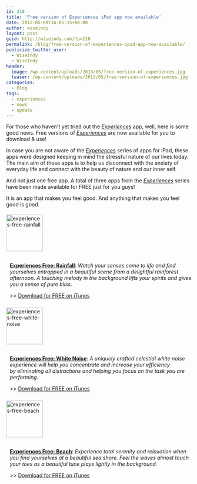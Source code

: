 ```yaml
---
id: 218
title: 'Free version of Experiences iPad app now available'
date: 2013-05-09T16:05:15+00:00
author: wiseindy
layout: post
guid: http://wiseindy.com/?p=218
permalink: /blog/free-version-of-experiences-ipad-app-now-available/
publicize_twitter_user:
  - WiseIndy
  - WiseIndy
header:
  image: /wp-content/uploads/2013/05/free-version-of-experiences.jpg
  teaser: /wp-content/uploads/2013/05/free-version-of-experiences.jpg
categories:
  - Blog
tags:
  - experiences
  - news
  - update
---
```

For those who haven't yet tried out the <a title="Read more" href="https://itunes.apple.com/us/app/experiences/id636709923?ls=1&amp;mt=8" target="_blank"><i>Experiences</i></a> app, well, here is some good news. Free versions of <em><a title="Read more" href="https://itunes.apple.com/us/app/experiences/id636709923?ls=1&amp;mt=8" target="_blank">Experiences</a> </em>are now available for you to download &amp; use!

In case you are not aware of the <a title="Read more" href="https://itunes.apple.com/us/app/experiences/id636709923?ls=1&amp;mt=8" target="_blank"><em>Experiences</em></a> series of apps for iPad, these apps were designed keeping in mind the stressful nature of our lives today. The main aim of these apps is to help us disconnect with the anxiety of everyday life and connect with the beauty of nature and our inner self.

<!--more-->

And not just one free app. A total of three apps from the <a title="Read more" href="https://itunes.apple.com/us/app/experiences/id636709923?ls=1&amp;mt=8" target="_blank"><em>Experiences</em></a> series have been made available for FREE just for you guys!

It is an app that makes you feel good. And anything that makes you feel good is good.
<div style="clear:both;">
<div style="width:100px;padding:5px 10px 5px 0;float:left;">

<img class="alignnone  wp-image-222" alt="experiences-free-rainfall" src="http://wiseindy.com/wp-content/uploads/2013/05/experiences-free-rainfall.png?w=150" width="100" height="100" />

</div>
<div style="width:500px;padding:5px 0 5px 10px;margin-top:6px;float:left;">

<strong><a title="iTunes Link" href="https://itunes.apple.com/us/app/experiences-free-rainfall/id644318038?ls=1&amp;mt=8" target="_blank">Experiences Free: Rainfall</a></strong>: <em>Watch your senses come to life and find yourselves entrapped in a beautiful scene from a delightful rainforest afternoon. A touching melody in the background lifts your spirits and gives you a sense of pure bliss.</em>

&gt;&gt; <a title="iTunes Link" href="https://itunes.apple.com/us/app/experiences-free-rainfall/id644318038?ls=1&amp;mt=8" target="_blank">Download for FREE on iTunes</a>

</div>
</div>
<div style="clear:both;">
<div style="width:100px;padding:5px 10px 5px 0;float:left;">

<img class="alignnone  wp-image-222" alt="experiences-free-white-noise" src="http://wiseindy.com/wp-content/uploads/2013/05/experiences-free-white-noise.png?w=150" width="100" height="100" />

</div>
<div style="width:500px;padding:5px 0 5px 10px;margin-top:6px;float:left;">

<strong><a title="iTunes Link" href="https://itunes.apple.com/us/app/experiences-free-white-noise/id644915282?ls=1&amp;mt=8" target="_blank">Experiences Free: White Noise</a></strong>: <em>A uniquely crafted celestial white noise experience will help you concentrate and increase your efficiency by eliminating all distractions and helping you focus on the task you are performing.</em>

&gt;&gt; <a title="iTunes Link" href="https://itunes.apple.com/us/app/experiences-free-white-noise/id644915282?ls=1&amp;mt=8" target="_blank">Download for FREE on iTunes</a>

</div>
</div>
<div style="clear:both;">
<div style="width:100px;padding:5px 10px 5px 0;float:left;">

<img class="alignnone  wp-image-222" alt="experiences-free-beach" src="http://wiseindy.com/wp-content/uploads/2013/05/experiences-free-beach.png?w=150" width="100" height="100" />

</div>
<div style="width:500px;padding:5px 0 5px 10px;margin-top:6px;float:left;">

<strong><a title="iTunes Link" href="https://itunes.apple.com/us/app/experiences-free-beach/id644933205?ls=1&amp;mt=8" target="_blank">Experiences Free: Beach</a></strong>: <em>Experience total serenity and relaxation when you find yourselves at a beautiful sea shore. Feel the waves almost touch your toes as a beautiful tune plays lightly in the background.</em>

&gt;&gt; <a title="iTunes Link" href="https://itunes.apple.com/us/app/experiences-free-beach/id644933205?ls=1&amp;mt=8" target="_blank">Download for FREE on iTunes</a>

</div>
</div>